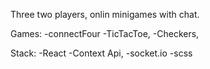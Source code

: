 Three two players, onlin minigames with chat.

Games:
-connectFour
-TicTacToe,
-Checkers,

Stack:
-React
-Context Api,
-socket.io
-scss
